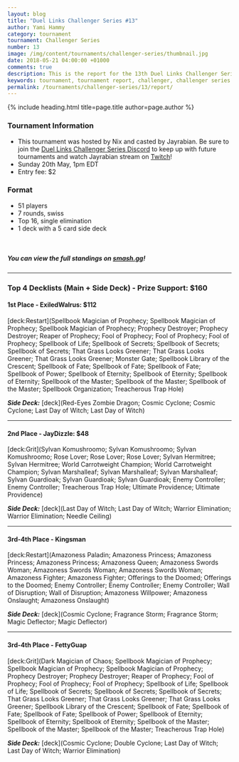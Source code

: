 ```yaml
---
layout: blog
title: "Duel Links Challenger Series #13"
author: Yami Hammy
category: tournament
tournament: Challenger Series
number: 13
image: /img/content/tournaments/challenger-series/thumbnail.jpg
date: 2018-05-21 04:00:00 +01000
comments: true
description: This is the report for the 13th Duel Links Challenger Series Tournament, check out the top players and their decks here!
keywords: tournament, tournament report, challenger, challenger series
permalink: /tournaments/challenger-series/13/report/
---
```


{% include heading.html title=page.title author=page.author %}

### Tournament Information 
- This tournament was hosted by Nix and casted by Jayrabian. Be sure to join the [Duel Links Challenger Series Discord](https://discord.gg/bqDZqMM) to keep up with future tournaments and watch Jayrabian stream on [Twitch](https://www.twitch.tv/jayrabian)!
- Sunday 20th May, 1pm EDT
- Entry fee: $2 

### Format
- 51 players
- 7 rounds, swiss
- Top 16, single elimination
- 1 deck with a 5 card side deck

<br>

##### **You can view the full standings on [smash.gg](https://smash.gg/tournament/dlcs13-the-revival/events/dlcs13-the-revival/standings)!**

---

### Top 4 Decklists (Main + Side Deck) - Prize Support: $160

#### 1st Place - ExiledWalrus: $112
[deck:Restart](Spellbook Magician of Prophecy; Spellbook Magician of Prophecy; Spellbook Magician of Prophecy; Prophecy Destroyer; Prophecy Destroyer; Reaper of Prophecy; Fool of Prophecy; Fool of Prophecy; Fool of Prophecy; Spellbook of Life; Spellbook of Secrets; Spellbook of Secrets; Spellbook of Secrets; That Grass Looks Greener; That Grass Looks Greener; That Grass Looks Greener; Monster Gate; Spellbook Library of the Crescent; Spellbook of Fate; Spellbook of Fate; Spellbook of Fate; Spellbook of Power; Spellbook of Eternity; Spellbook of Eternity; Spellbook of Eternity; Spellbook of the Master; Spellbook of the Master; Spellbook of the Master; Spellbook Organization; Treacherous Trap Hole)

***Side Deck:***
[deck](Red-Eyes Zombie Dragon; Cosmic Cyclone; Cosmic Cyclone; Last Day of Witch; Last Day of Witch)

---

#### 2nd Place - JayDizzle: $48
[deck:Grit](Sylvan Komushroomo; Sylvan Komushroomo; Sylvan Komushroomo; Rose Lover; Rose Lover; Rose Lover; Sylvan Hermitree; Sylvan Hermitree; World Carrotweight Champion; World Carrotweight Champion; Sylvan Marshalleaf; Sylvan Marshalleaf; Sylvan Marshalleaf; Sylvan Guardioak; Sylvan Guardioak; Sylvan Guardioak; Enemy Controller; Enemy Controller; Treacherous Trap Hole; Ultimate Providence; Ultimate Providence)

***Side Deck:***
[deck](Last Day of Witch; Last Day of Witch; Warrior Elimination; Warrior Elimination; Needle Ceiling) 

---

#### 3rd-4th Place - Kingsman
[deck:Restart](Amazoness Paladin; Amazoness Princess; Amazoness Princess; Amazoness Princess; Amazoness Queen; Amazoness Swords Woman; Amazoness Swords Woman; Amazoness Swords Woman; Amazoness Fighter; Amazoness Fighter; Offerings to the Doomed; Offerings to the Doomed; Enemy Controller; Enemy Controller; Enemy Controller; Wall of Disruption; Wall of Disruption; Amazoness Willpower; Amazoness Onslaught; Amazoness Onslaught)

***Side Deck:***
[deck](Cosmic Cyclone; Fragrance Storm; Fragrance Storm; Magic Deflector; Magic Deflector)

---

#### 3rd-4th Place - FettyGuap
[deck:Grit](Dark Magician of Chaos; Spellbook Magician of Prophecy; Spellbook Magician of Prophecy; Spellbook Magician of Prophecy; Prophecy Destroyer; Prophecy Destroyer; Reaper of Prophecy; Fool of Prophecy; Fool of Prophecy; Fool of Prophecy; Spellbook of Life; Spellbook of Life; Spellbook of Secrets; Spellbook of Secrets; Spellbook of Secrets; That Grass Looks Greener; That Grass Looks Greener; That Grass Looks Greener; Spellbook Library of the Crescent; Spellbook of Fate; Spellbook of Fate; Spellbook of Fate; Spellbook of Power; Spellbook of Eternity; Spellbook of Eternity; Spellbook of Eternity; Spellbook of the Master; Spellbook of the Master; Spellbook of the Master; Treacherous Trap Hole)

***Side Deck:***
[deck](Cosmic Cyclone; Double Cyclone; Last Day of Witch; Last Day of Witch; Warrior Elimination)